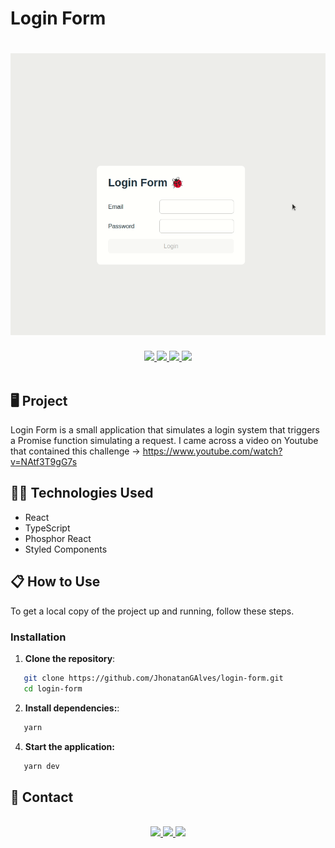 # Login Form

<h1 align="center">
   <img src="./public/readme/login-form.gif ">
</h1>

<div align="center">
   <a href="#desktop_computer-project">
      <img src="https://img.shields.io/badge/PROJECT-8047F8?style=for-the-badge&logo=react&logoColor=white" />
   </a>
   <a href="#technologist-technologies">
      <img src="https://img.shields.io/badge/TECHNOLOGIES-8047F8?style=for-the-badge&logo=codacy&logoColor=white" />
   </a>
   <a href="#clipboard-how-to-use">
      <img src="https://img.shields.io/badge/HOW_TO_USE-8047F8?style=for-the-badge&logo=visual-studio-code&logoColor=white" />
   </a>
   <a href="#speech_balloon-contact">
      <img src="https://img.shields.io/badge/CONTACT-8047F8?style=for-the-badge&logo=maildotru&logoColor=white" />
   </a>
</div>
<br>

## :desktop_computer: Project

Login Form is a small application that simulates a login system that triggers a Promise function simulating a request. I came across a video on Youtube that contained this challenge -> https://www.youtube.com/watch?v=NAtf3T9gG7s

## :technologist: Technologies Used

- React
- TypeScript
- Phosphor React
- Styled Components

## :clipboard: How to Use

To get a local copy of the project up and running, follow these steps.

### Installation

1. **Clone the repository**:

```bash
   git clone https://github.com/JhonatanGAlves/login-form.git
   cd login-form
```

2. **Install dependencies:**:

```bash
   yarn
```

4. **Start the application:**

```bash
   yarn dev
```

## :speech_balloon: Contact

<br>
<div align="center">
   <a href="https://jhonatandev-alves-app.vercel.app/" target="_blank">
      <img src="https://img.shields.io/badge/PORTFOLIO-8047F8?style=for-the-badge&logo=codeium&logoColor=white">
   </a>
   <a href="https://www.linkedin.com/in/jhonatan-alves-11b28015b/" target="_blank">
      <img src="https://img.shields.io/badge/LINKEDIN-8047F8?style=for-the-badge&logo=linkedin&logoColor=white" />
   </a>
   <a href="mailto:jhonatan.galves1996@gmail.com">
      <img src="https://img.shields.io/badge/EMAIL-8047F8?style=for-the-badge&logo=gmail&logoColor=white" />
   </a>
</div>
